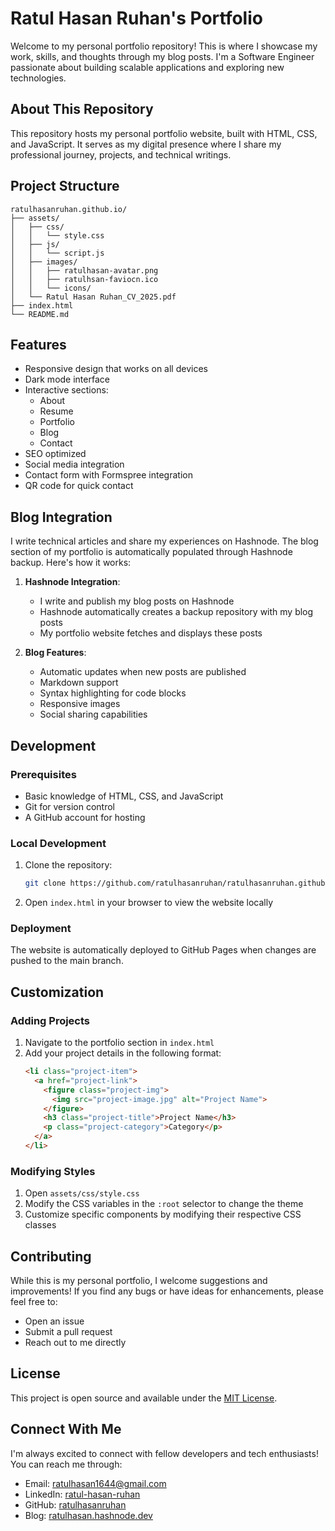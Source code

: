 # Ratul Hasan Ruhan's Portfolio

Welcome to my personal portfolio repository! This is where I showcase my work, skills, and thoughts through my blog posts. I'm a Software Engineer passionate about building scalable applications and exploring new technologies.

## About This Repository

This repository hosts my personal portfolio website, built with HTML, CSS, and JavaScript. It serves as my digital presence where I share my professional journey, projects, and technical writings.

## Project Structure

```
ratulhasanruhan.github.io/
├── assets/
│   ├── css/
│   │   └── style.css
│   ├── js/
│   │   └── script.js
│   ├── images/
│   │   ├── ratulhasan-avatar.png
│   │   ├── ratulhsan-faviocn.ico
│   │   └── icons/
│   └── Ratul Hasan Ruhan_CV_2025.pdf
├── index.html
└── README.md
```

## Features

- Responsive design that works on all devices
- Dark mode interface
- Interactive sections:
  - About
  - Resume
  - Portfolio
  - Blog
  - Contact
- SEO optimized
- Social media integration
- Contact form with Formspree integration
- QR code for quick contact

## Blog Integration

I write technical articles and share my experiences on Hashnode. The blog section of my portfolio is automatically populated through Hashnode backup. Here's how it works:

1. **Hashnode Integration**:
   - I write and publish my blog posts on Hashnode
   - Hashnode automatically creates a backup repository with my blog posts
   - My portfolio website fetches and displays these posts

2. **Blog Features**:
   - Automatic updates when new posts are published
   - Markdown support
   - Syntax highlighting for code blocks
   - Responsive images
   - Social sharing capabilities

## Development

### Prerequisites

- Basic knowledge of HTML, CSS, and JavaScript
- Git for version control
- A GitHub account for hosting

### Local Development

1. Clone the repository:
   ```bash
   git clone https://github.com/ratulhasanruhan/ratulhasanruhan.github.io.git
   ```

2. Open `index.html` in your browser to view the website locally

### Deployment

The website is automatically deployed to GitHub Pages when changes are pushed to the main branch.

## Customization

### Adding Projects

1. Navigate to the portfolio section in `index.html`
2. Add your project details in the following format:
   ```html
   <li class="project-item">
     <a href="project-link">
       <figure class="project-img">
         <img src="project-image.jpg" alt="Project Name">
       </figure>
       <h3 class="project-title">Project Name</h3>
       <p class="project-category">Category</p>
     </a>
   </li>
   ```

### Modifying Styles

1. Open `assets/css/style.css`
2. Modify the CSS variables in the `:root` selector to change the theme
3. Customize specific components by modifying their respective CSS classes

## Contributing

While this is my personal portfolio, I welcome suggestions and improvements! If you find any bugs or have ideas for enhancements, please feel free to:
- Open an issue
- Submit a pull request
- Reach out to me directly

## License

This project is open source and available under the [MIT License](LICENSE).

## Connect With Me

I'm always excited to connect with fellow developers and tech enthusiasts! You can reach me through:

- Email: ratulhasan1644@gmail.com
- LinkedIn: [ratul-hasan-ruhan](https://www.linkedin.com/in/ratul-hasan-ruhan/)
- GitHub: [ratulhasanruhan](https://github.com/ratulhasanruhan)
- Blog: [ratulhasan.hashnode.dev](https://ratulhasan.hashnode.dev) 